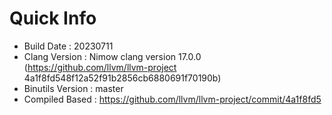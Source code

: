 # Quick Info
* Build Date : 20230711
* Clang Version : Nimow clang version 17.0.0 (https://github.com/llvm/llvm-project 4a1f8fd548f12a52f91b2856cb6880691f70190b)
* Binutils Version : master
* Compiled Based : https://github.com/llvm/llvm-project/commit/4a1f8fd5

